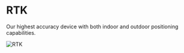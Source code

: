 # RTK

Our highest accuracy device with both indoor and outdoor positioning capabilities.

<img src="https://lightbug.io/images/product-front/LB-DEV-RH1_hu18007a3e135c04d8f26d632ee552eaf0_351559_600x900_fit_q95_h2_box_2.webp" alt="RTK" style="max-height: 250px; max-width: 380px">
